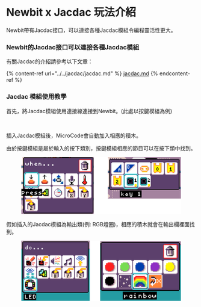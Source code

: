# Newbit x Jacdac 玩法介紹

Newbit帶有Jacdac接口，可以連接各種Jacdac模組令編程靈活性更大。

### Newbit的Jacdac接口可以連接各種Jacdac模組

有關Jacdac的介紹請參考以下文章：

{% content-ref url="../../jacdac/jacdac.md" %}
[jacdac.md](../../jacdac/jacdac.md)
{% endcontent-ref %}

### Jacdac 模組使用教學

首先，將Jacdac模組使用連接線連接到Newbit。(此處以按鍵模組為例)

<figure><img src="https://kittenbothk.readthedocs.io/en/latest/_images/jacdac.jpg" alt="" width="375"><figcaption></figcaption></figure>

插入Jacdac模組後，MicroCode會自動加入相應的積木。

由於按鍵模組是屬於輸入的按下類別，按鍵模組相應的節目可以在按下類中找到。

<figure><img src="../../.gitbook/assets/image (4) (1) (1) (1) (1) (1) (1) (1).png" alt=""><figcaption></figcaption></figure>

假如插入的Jacdac模組為輸出類(例: RGB燈圈)，相應的積木就會在輸出欄裡面找到。

<figure><img src="../../.gitbook/assets/image (1) (1) (1) (1) (1) (1) (1) (1) (1) (1) (1) (1) (1) (1) (1) (1) (1) (1) (1) (1) (1) (1) (1) (1) (1) (1).png" alt=""><figcaption></figcaption></figure>
